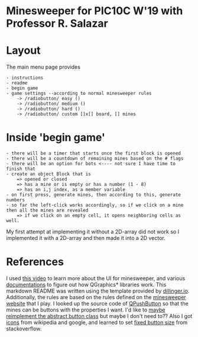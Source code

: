 # Minesweeper for PIC10C W'19 with Professor R. Salazar
# Layout
The main menu page provides

    - instructions
    - readme
    - begin game
    - game settings --according to normal minesweeper rules
        -> /radiobutton/ easy ()
        -> /radiobutton/ medium ()
        -> /radiobutton/ hard ()
        -> /radiobutton/ custom []x[] board, [] mines

# Inside 'begin game'

    - there will be a timer that starts once the first block is opened
    - there will be a countdown of remaining mines based on the # flags
    - there will be an option for bots <---- not sure I have time to finish that
    - create an object Block that is
        => opened or closed
        => has a mine or is empty or has a number (1 - 8)
        => has an i,j index, as a member variable
    - on first press, generate mines, then according to this, generate numbers
    - so far the left-click works accordingly, so if we click on a mine then all the mines are revealed
        => if we click on an empty cell, it opens neighboring cells as well. 

My first attempt at implementing it without a 2D-array did not work so I implemented it with a 2D-array and then made it into a 2D vector.


# References

I used [this video] to learn more about the UI for minesweeper, and various [documentations] to figure out how QGraphics* libraries work. This markdown README was written using the template provided by [dillinger.io]. Additionally, the rules are based on the rules defined on the [minesweeper website] that I play.
I looked up the source code of [QPushButton] so that the mines can be buttons with the properties I want. I'd like to [maybe reimplement the abstract button class] but maybe I don't need to??
Also I got [icons] from wikipedia and google, and learned to set [fixed button size] from stackoverflow.


[//]: # (These are reference links used in the body of this note and get stripped out when the markdown processor does its job. There is no need to format nicely because it shouldn't be seen. Thanks SO - http://stackoverflow.com/questions/4823468/store-comments-in-markdown-syntax)


   [this video]: <https://www.youtube.com/watch?v=T19h2nzkCzg>
   [documentations]: <https://doc.qt.io/>
   [dillinger.io]: <https://dillinger.io/>
   [minesweeper website]: <http://minesweeperonline.com/#150>
   [buttons]: <https://doc.qt.io/qt-5/qabstractbutton.html>
   [redefining abstract button members]: <https://doc.qt.io/qt-5/qabstractbutton-members.html>
   [QPushButton]: <https://code.woboq.org/qt5/qtbase/src/widgets/widgets/qpushbutton.cpp.html>
   [maybe reimplement the abstract button class]: <https://cep.xray.aps.anl.gov/software/qt4-x11-4.2.2-browser/d4/d5f/class_q_abstract_button.html>
   [icons]: <https://commons.wikimedia.org/wiki/Category:Minesweeper>
   [QIcon]: <https://code.woboq.org/qt5/qtbase/src/gui/image/qicon.cpp.html>
   [fixed button size]: <https://stackoverflow.com/questions/47226092/how-to-set-qpushbutton-size-in-qgridlayout-in-qt>
   [square to round]: <https://stackoverflow.com/questions/12734319/change-rectangular-qt-button-to-round>
   [numbers]: <https://stackoverflow.com/questions/17087123/writing-a-text-in-a-qpixmap>
   [stackoverflow]: <https://stackoverflow.com/questions/15658464/qt-rightclick-qpushbutton/15658863>
